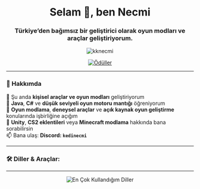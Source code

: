 <h1 align="center">Selam 👋, ben Necmi</h1>
<h3 align="center">Türkiye’den bağımsız bir geliştirici olarak oyun modları ve araçlar geliştiriyorum.</h3>

<p align="center">
  <img src="https://komarev.com/ghpvc/?username=kknecmi&label=Profil%20Görüntüleme&color=0e75b6&style=flat" alt="kknecmi" />
</p>

<p align="center">
  <a href="https://github.com/ryo-ma/github-profile-trophy">
    <img src="https://github-profile-trophy.vercel.app/?username=kknecmi&theme=darkhub" alt="Ödüller" />
  </a>
</p>

---

### 💼 Hakkımda

🔭 Şu anda **kişisel araçlar ve oyun modları** geliştiriyorum  
🌱 **Java**, **C#** ve **düşük seviyeli oyun motoru mantığı** öğreniyorum  
👯 **Oyun modlama**, **deneysel araçlar** ve **açık kaynak oyun geliştirme** konularında işbirliğine açığım  
💬 **Unity**, **CS2 eklentileri** veya **Minecraft modlama** hakkında bana sorabilirsin  
📫 Bana ulaş: **Discord: `kedinecmi`**

---

<h3 align="left">🛠️ Diller & Araçlar:</h3>
<!-- İkonlar kısmı aynı kalabilir -->

---

<p align="center">
  <img src="https://github-readme-stats.vercel.app/api/top-langs?username=kknecmi&show_icons=true&locale=tr&layout=compact" alt="En Çok Kullandığım Diller" />
</p>
